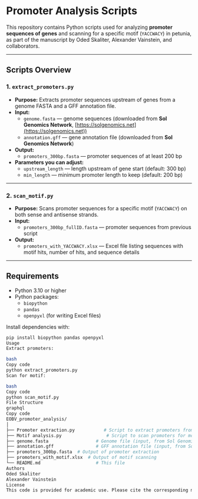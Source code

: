 # Promoter Analysis Scripts

This repository contains Python scripts used for analyzing **promoter sequences of genes** and scanning for a specific motif (`YACCWACY`) in petunia, as part of the manuscript by Oded Skaliter, Alexander Vainstein, and collaborators.

---

## **Scripts Overview**

### 1. `extract_promoters.py`
- **Purpose:** Extracts promoter sequences upstream of genes from a genome FASTA and a GFF annotation file.
- **Input:**
  - `genome.fasta` — genome sequences (downloaded from **Sol Genomics Network**, [https://solgenomics.net](https://solgenomics.net))
  - `annotation.gff` — gene annotation file (downloaded from **Sol Genomics Network**)
- **Output:**
  - `promoters_300bp.fasta` — promoter sequences of at least 200 bp
- **Parameters you can adjust:**
  - `upstream_length` — length upstream of gene start (default: 300 bp)
  - `min_length` — minimum promoter length to keep (default: 200 bp)

---

### 2. `scan_motif.py`
- **Purpose:** Scans promoter sequences for a specific motif (`YACCWACY`) on both sense and antisense strands.
- **Input:**
  - `promoters_300bp_fullID.fasta` — promoter sequences from previous script
- **Output:**
  - `promoters_with_YACCWACY.xlsx` — Excel file listing sequences with motif hits, number of hits, and sequence details

---

## **Requirements**

- Python 3.10 or higher  
- Python packages:
  - `biopython`
  - `pandas`
  - `openpyxl` (for writing Excel files)

Install dependencies with:

```bash
pip install biopython pandas openpyxl
Usage
Extract promoters:

bash
Copy code
python extract_promoters.py
Scan for motif:

bash
Copy code
python scan_motif.py
File Structure
graphql
Copy code
EOBV_promoter_analysis/
│
├── Promoter extraction.py           # Script to extract promoters from genome/GFF
├── Motif analysis.py                 # Script to scan promoters for motif
├── genome.fasta                  # Genome file (input, from Sol Genomics)
├── annotation.gff                # GFF annotation file (input, from Sol Genomics)
├── promoters_300bp.fasta  # Output of promoter extraction
├── promoters_with_motif.xlsx  # Output of motif scanning
└── README.md                     # This file
Authors
Oded Skaliter
Alexander Vainstein
License
This code is provided for academic use. Please cite the corresponding manuscript if you use these scripts.
